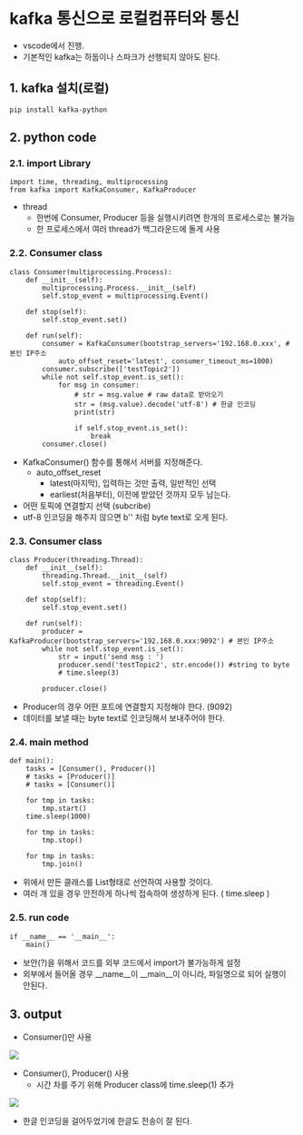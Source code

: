# kafka 통신으로 로컬컴퓨터와 통신
- vscode에서 진행.
- 기본적인 kafka는 하둡이나 스파크가 선행되지 않아도 된다.

## 1. kafka 설치(로컬)

~~~
pip install kafka-python
~~~

## 2. python code

### 2.1. import Library

~~~
import time, threading, multiprocessing
from kafka import KafkaConsumer, KafkaProducer
~~~
- thread
    - 한번에 Consumer, Producer 등을 실행시키려면 한개의 프로세스로는 불가능
    - 한 프로세스에서 여러 thread가 백그라운드에 돌게 사용
    
### 2.2. Consumer class

~~~
class Consumer(multiprocessing.Process):
    def __init__(self):
        multiprocessing.Process.__init__(self)
        self.stop_event = multiprocessing.Event()

    def stop(self):
        self.stop_event.set()

    def run(self):
        consumer = KafkaConsumer(bootstrap_servers='192.168.0.xxx', # 본인 IP주소
            auto_offset_reset='latest', consumer_timeout_ms=1000)
        consumer.subscribe(['testTopic2'])    
        while not self.stop_event.is_set():
            for msg in consumer:
                # str = msg.value # raw data로 받아오기
                str = (msg.value).decode('utf-8') # 한글 인코딩
                print(str)

                if self.stop_event.is_set():
                    break
        consumer.close()
~~~
- KafkaConsumer() 함수를 통해서 서버를 지정해준다.
    - auto_offset_reset
        - latest(마지막), 입력하는 것만 출력, 일반적인 선택
        - earliest(처음부터), 이전에 받았던 것까지 모두 남는다.
- 어떤 토픽에 연결할지 선택 (subcribe)
- utf-8 인코딩을 해주지 않으면 b'' 처럼 byte text로 오게 된다.

### 2.3. Consumer class

~~~
class Producer(threading.Thread):
    def __init__(self):
        threading.Thread.__init__(self)
        self.stop_event = threading.Event()

    def stop(self):
        self.stop_event.set()

    def run(self): 
        producer = KafkaProducer(bootstrap_servers='192.168.0.xxx:9092') # 본인 IP주소
        while not self.stop_event.is_set():
            str = input('send msg : ')
            producer.send('testTopic2', str.encode()) #string to byte
            # time.sleep(3)
            
        producer.close() 
~~~
- Producer의 경우 어떤 포트에 연결할지 지정해야 한다. (9092)
- 데이터를 보낼 때는 byte text로 인코딩해서 보내주어야 한다.

### 2.4. main method

~~~
def main():
    tasks = [Consumer(), Producer()]
    # tasks = [Producer()]
    # tasks = [Consumer()]
    
    for tmp in tasks:
        tmp.start()
    time.sleep(1000)    

    for tmp in tasks:
        tmp.stop()

    for tmp in tasks:
        tmp.join()    
~~~
- 위에서 만든 클래스를 List형태로 선언하여 사용할 것이다.
- 여러 개 있을 경우 안전하게 하나씩 접속하여 생성하게 된다. ( time.sleep )


### 2.5. run code

~~~
if __name__ == '__main__':
    main()        
~~~
- 보안(?)을 위해서 코드를 외부 코드에서 import가 불가능하게 설정
- 외부에서 들어올 경우 __name__이 __main__이 아니라, 파일명으로 되어 실행이 안된다.


## 3. output

- Consumer()만 사용

![](http://drive.google.com/uc?id=1yuQjEeNfbm6x7PKZMriB8IJaPivxc7Kj)


- Consumer(), Producer() 사용
    - 시간 차를 주기 위해 Producer class에 time.sleep(1) 추가

![](http://drive.google.com/uc?id=16cbOjPLfPXsLYY8HHqxRnXYHQ55lXiDh)

- 한글 인코딩을 걸어두었기에 한글도 전송이 잘 된다.
